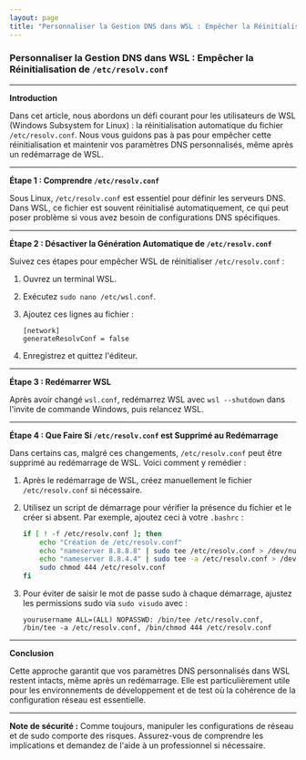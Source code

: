 ```yaml
---
layout: page
title: "Personnaliser la Gestion DNS dans WSL : Empêcher la Réinitialisation de /etc/resolv.conf"
---
```


### Personnaliser la Gestion DNS dans WSL : Empêcher la Réinitialisation de `/etc/resolv.conf`

---

**Introduction**

Dans cet article, nous abordons un défi courant pour les utilisateurs de WSL (Windows Subsystem for Linux) : la réinitialisation automatique du fichier `/etc/resolv.conf`. Nous vous guidons pas à pas pour empêcher cette réinitialisation et maintenir vos paramètres DNS personnalisés, même après un redémarrage de WSL.

---

**Étape 1 : Comprendre `/etc/resolv.conf`**

Sous Linux, `/etc/resolv.conf` est essentiel pour définir les serveurs DNS. Dans WSL, ce fichier est souvent réinitialisé automatiquement, ce qui peut poser problème si vous avez besoin de configurations DNS spécifiques.

---

**Étape 2 : Désactiver la Génération Automatique de `/etc/resolv.conf`**

Suivez ces étapes pour empêcher WSL de réinitialiser `/etc/resolv.conf` :

1. Ouvrez un terminal WSL.
2. Exécutez `sudo nano /etc/wsl.conf`.
3. Ajoutez ces lignes au fichier :

   ```
   [network]
   generateResolvConf = false
   ```

4. Enregistrez et quittez l'éditeur.

---

**Étape 3 : Redémarrer WSL**

Après avoir changé `wsl.conf`, redémarrez WSL avec `wsl --shutdown` dans l'invite de commande Windows, puis relancez WSL.

---

**Étape 4 : Que Faire Si `/etc/resolv.conf` est Supprimé au Redémarrage**

Dans certains cas, malgré ces changements, `/etc/resolv.conf` peut être supprimé au redémarrage de WSL. Voici comment y remédier :

1. Après le redémarrage de WSL, créez manuellement le fichier `/etc/resolv.conf` si nécessaire.
2. Utilisez un script de démarrage pour vérifier la présence du fichier et le créer si absent. Par exemple, ajoutez ceci à votre `.bashrc` :

   ```bash
   if [ ! -f /etc/resolv.conf ]; then
       echo "Création de /etc/resolv.conf"
       echo "nameserver 8.8.8.8" | sudo tee /etc/resolv.conf > /dev/null
       echo "nameserver 8.8.4.4" | sudo tee -a /etc/resolv.conf > /dev/null
       sudo chmod 444 /etc/resolv.conf
   fi
   ```

3. Pour éviter de saisir le mot de passe sudo à chaque démarrage, ajustez les permissions sudo via `sudo visudo` avec :

   ```
   yourusername ALL=(ALL) NOPASSWD: /bin/tee /etc/resolv.conf, /bin/tee -a /etc/resolv.conf, /bin/chmod 444 /etc/resolv.conf
   ```

---

**Conclusion**

Cette approche garantit que vos paramètres DNS personnalisés dans WSL restent intacts, même après un redémarrage. Elle est particulièrement utile pour les environnements de développement et de test où la cohérence de la configuration réseau est essentielle.

---

**Note de sécurité :** Comme toujours, manipuler les configurations de réseau et de sudo comporte des risques. Assurez-vous de comprendre les implications et demandez de l'aide à un professionnel si nécessaire.
